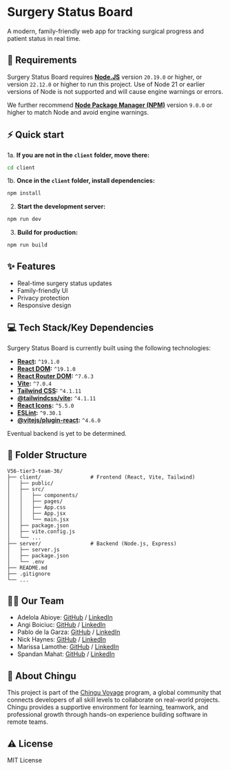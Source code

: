 # Surgery Status Board

A modern, family-friendly web app for tracking surgical progress and patient status in real time.

## 📝 Requirements

Surgery Status Board requires [**Node.JS**](https://nodejs.org/) version `20.19.0` or higher, or version `22.12.0` or higher to run this project. Use of Node 21 or earlier versions of Node is not supported and will cause engine warnings or errors.

We further recommend [**Node Package Manager (NPM)**](https://www.npmjs.com/package/npm/) version `9.0.0` or higher to match Node and avoid engine warnings.

## ⚡️ Quick start

1a. **If you are not in the `client` folder, move there:**

```bash
cd client
```

1b. **Once in the `client` folder, install dependencies:**

```bash
npm install
```

2. **Start the development server:**

```bash
npm run dev
```

3. **Build for production:**

```bash
npm run build
```

## ✨ Features

- Real-time surgery status updates
- Family-friendly UI
- Privacy protection
- Responsive design

## 💻 Tech Stack/Key Dependencies

Surgery Status Board is currently built using the following technologies:

- **[React](https://www.npmjs.com/package/react):** `^19.1.0`
- **[React DOM](https://www.npmjs.com/package/react-dom):** `^19.1.0`
- **[React Router DOM](https://www.npmjs.com/package/react-router-dom):** `^7.6.3`
- **[Vite](https://www.npmjs.com/package/vite):** `^7.0.4`
- **[Tailwind CSS](https://www.npmjs.com/package/tailwindcss):** `^4.1.11`
- **[@tailwindcss/vite](https://www.npmjs.com/package/@tailwindcss/vite):** `^4.1.11`
- **[React Icons](https://www.npmjs.com/package/react-icons):** `^5.5.0`
- **[ESLint](https://www.npmjs.com/package/eslint):** `^9.30.1`
- **[@vitejs/plugin-react](https://www.npmjs.com/package/@vitejs/plugin-react):** `^4.6.0`

Eventual backend is yet to be determined.

## 📁 Folder Structure

```
V56-tier3-team-36/
├── client/                # Frontend (React, Vite, Tailwind)
│   ├── public/
│   ├── src/
│   │   ├── components/
│   │   ├── pages/
│   │   ├── App.css
│   │   ├── App.jsx
│   │   └── main.jsx
│   ├── package.json
│   ├── vite.config.js
│   └── ...
├── server/                # Backend (Node.js, Express)
│   ├── server.js
│   ├── package.json
│   └── .env
├── README.md
├── .gitignore
└── ...
```

## 👥👥 Our Team

- Adelola Abioye: [GitHub](https://github.com/Adel-abio) / [LinkedIn](https://linkedin.com/in/adelola-abioye/)
- Angi Boiciuc: [GitHub](https://github.com/codebyangi) / [LinkedIn](https://www.linkedin.com/in/angi-boiciuc)
- Pablo de la Garza: [GitHub](https://github.com/pdv88) / [LinkedIn](https://www.linkedin.com/in/pablo-de-la-garza/)
- Nick Haynes: [GitHub](https://github.com/nickhaynes) / [LinkedIn](https://www.linkedin.com/in/nickhaynes/)
- Marissa Lamothe: [GitHub](https://github.com/msrissaxox) / [LinkedIn](https://www.linkedin.com/in/marissalamothe/)
- Spandan Mahat: [GitHub](https://github.com/spandanmahat00) / [LinkedIn](https://linkedin.com/in/liaccountname)

## 🏢 About Chingu

This project is part of the [Chingu Voyage](https://www.chingu.io/) program, a global community that connects developers of all skill levels to collaborate on real-world projects. Chingu provides a supportive environment for learning, teamwork, and professional growth through hands-on experience building software in remote teams.

## ⚠️ License

MIT License
